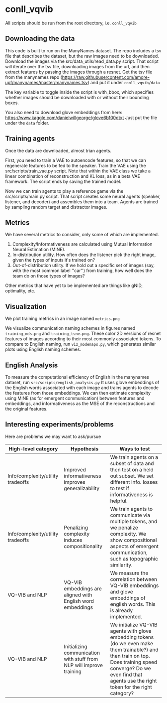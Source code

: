 # conll_vqvib

All scripts should be run from the root directory, i.e. ``conll_vqvib``

## Downloading the data

This code is built to run on the ManyNames dataset.
The repo includes a tsv file that describes the dataset, but the raw images need to be downloaded.
Download the images via the src/data_utils/read_data.py script.
That script will iterate over the tsv file, downloading images from the url, and then extract features by passing the images through a resnet.
Get the tsv file from the manynames repo (https://raw.githubusercontent.com/amore-upf/manynames/master/manynames.tsv) and put it under ``conll_vqvib/data``

The key variable to toggle inside the script is with_bbox, which specifies whether images should be downloaded with or without their bounding boxes.

You also need to download glove embeddings from here: https://www.kaggle.com/danielwillgeorge/glove6b100dtxt
Just put the file under the ``data`` folder.

## Training agents

Once the data are downloaded, almost trian agents.

First, you need to train a VAE to autoencode features, so that we can regenerate features to be fed to the speaker.
Train the VAE using the src/scripts/train_vae.py script.
Note that within the VAE class we take a linear combination of reconstruction and KL loss, as in a 
beta VAE framework.
The script ends by saving the trained model.

Now we can train agents to play a reference game via the src/scripts/main.py script.
That script creates some neural agents (speaker, listener, and decoder) and assembles them into a team.
Agents are trained by sampling random target and distractor images.

## Metrics
We have several metrics to consider, only some of which are implemented.

1. Complexity/Informativeness are calculated using Mutual Information Neural Estimation (MINE).
2. In-distribution utility. How often does the listener pick the right image, given the types of inputs it's trained on?
3. Out-of-distribution utility. If we hold out a specific set of images (say, with the most common label ''car'') from training, how well does the team do on those types of images?

Other metrics that have yet to be implemented are things like gNID, optimality, etc.

## Visualization
We plot training metrics in an image named ``metrics.png``

We visualize communication naming schemes in figures named ``training_mds.png`` and ``training_tsne.png``.
These color 2D versions of resnet features of images according to their most commonly associated tokens.
To compare to English naming, run ``viz_modemaps.py``, which generates similar plots using English naming schemes.

## English Analysis

To measure the computational efficiency of English in the manynames dataset, run ``src/scripts/english_analysis.py``
It uses glove embeddings of the English words associated with each image and trains agents to decode the features from those embeddings.
We can then estimate complexity using MINE (as for emergent communication) between features and embeddings, and informativeness as the MSE of the reconstructions and the original features.

## Interesting experiments/problems

Here are problems we may want to ask/pursue

| High-level category               | Hypothesis                                                           | Ways to test                                                                                                                                                                                                           |
|-----------------------------------|----------------------------------------------------------------------|------------------------------------------------------------------------------------------------------------------------------------------------------------------------------------------------------------------------|
| Info/complexity/utility tradeoffs | Improved informativeness improves generalizability                   | We train agents on a subset of data and then test on a held out subset. We set different info. losses to test if informativeness is helpful.                                                                           |
| Info/complexity/utility tradeoffs | Penalizing complexity induces compositionality                       | We train agents to communicate via multiple tokens, and we penalize complexity. We show compositional aspects of emergent communication, such as topographic similarity.                                               |
| VQ-VIB and NLP                    | VQ-VIB embeddings are aligned with English word embeddings           | We measure the correlation between VQ-VIB embeddings and glove embeddings of english words. This is already implemented.                                                                                               |
| VQ-VIB and NLP                    | Initializing communication with stuff from NLP will improve training | We initialize VQ-VIB agents with glove embedding tokens (do we even make them trainable?) and then train on top. Does training speed converge? Do we even find that agents use the right token for the right category? |

